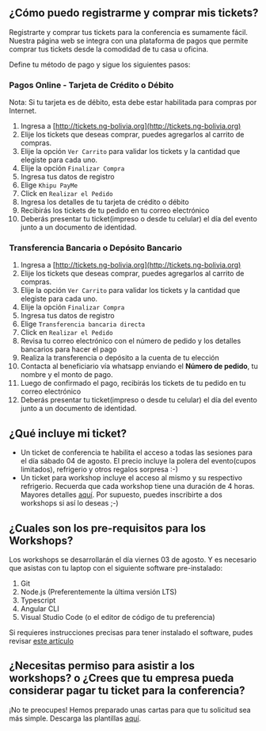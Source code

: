 ## ¿Cómo puedo registrarme y comprar mis tickets?
Registrarte y comprar tus tickets para la conferencia es sumamente fácil. Nuestra página web se integra con una plataforma de pagos que permite comprar tus tickets desde la comodidad de tu casa u oficina.

Define tu método de pago y sigue los siguientes pasos:

### **Pagos Online - Tarjeta de Crédito o Débito**
Nota: Si tu tarjeta es de débito, esta debe estar habilitada para compras por Internet.

1. Ingresa a [http://tickets.ng-bolivia.org](http://tickets.ng-bolivia.org)
2. Elije los tickets que deseas comprar, puedes agregarlos al carrito de compras.
3. Elije la opción `Ver Carrito` para validar los tickets y la cantidad que elegiste para cada uno.
4. Elije la opción `Finalizar Compra`
5. Ingresa tus datos de registro
6. Elige `Khipu PayMe`
7. Click en `Realizar el Pedido`
8. Ingresa los detalles de tu tarjeta de crédito o débito
9. Recibirás los tickets de tu pedido en tu correo electrónico
10. Deberás presentar tu ticket(impreso o desde tu celular) el día del evento junto a un documento de identidad.

### **Transferencia Bancaria o Depósito Bancario**

1. Ingresa a [http://tickets.ng-bolivia.org](http://tickets.ng-bolivia.org)
2. Elije los tickets que deseas comprar, puedes agregarlos al carrito de compras.
3. Elije la opción `Ver Carrito` para validar los tickets y la cantidad que elegiste para cada uno.
4. Elije la opción `Finalizar Compra`
5. Ingresa tus datos de registro
6. Elige `Transferencia bancaria directa`
7. Click en `Realizar el Pedido`
8. Revisa tu correo electrónico con el número de pedido y los detalles bancarios para hacer el pago
9. Realiza la transferencia o depósito a la cuenta de tu elección
10. Contacta al beneficiario vía whatsapp enviando el **Número de pedido**, tu nombre y el monto de pago.
11. Luego de confirmado el pago, recibirás los tickets de tu pedido en tu correo electrónico
12. Deberás presentar tu ticket(impreso o desde tu celular) el día del evento junto a un documento de identidad.

## ¿Qué incluye mi ticket?
* Un ticket de conferencia te habilita el acceso a todas las sesiones para el día sábado 04 de agosto. El precio incluye la polera del evento(cupos limitados), refrigerio y otros regalos sorpresa :-)
* Un ticket para workshop incluye el acceso al mismo y su respectivo refrigerio. Recuerda que cada workshop tiene una duración de 4 horas. Mayores detalles [aquí](https://ng-bolivia.org/schedule/day1). Por supuesto, puedes inscribirte a dos workshops si así lo deseas ;-)


## ¿Cuales son los pre-requisitos para los Workshops?
Los workshops se desarrollarán el día viernes 03 de agosto. Y es necesario que asistas con tu laptop con el siguiente software pre-instalado:

1. Git
2. Node.js (Preferentemente la última versión LTS)
3. Typescript
4. Angular CLI
5. Visual Studio Code (o el editor de código de tu preferencia)

Si requieres instrucciones precisas para tener instalado el software, pudes revisar [este artículo](https://luixaviles.com/2017/08/setup-local-environment-angular-apps)


## ¿Necesitas permiso para asistir a los workshops? o ¿Crees que tu empresa pueda considerar pagar tu ticket para la conferencia?

¡No te preocupes! Hemos preparado unas cartas para que tu solicitud sea más simple. Descarga las plantillas [aquí](https://goo.gl/akun13).

